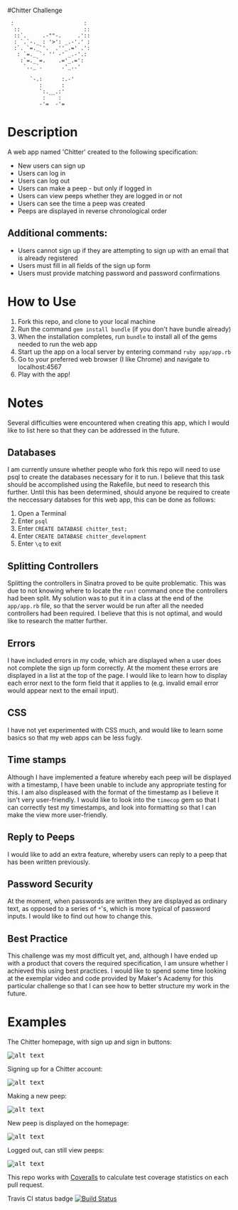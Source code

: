 #Chitter Challenge

```
 :                      :
  ::                    ::
  ::`.     .-""-.     .'::
  : `.`-._ : '>': _.-'.' :
  :`. `=._`'.  .''_.=' .':
   : `=._ `- '' -' _.-'.:
    :`=._`=.    .='_.=':
     `.._`.      .'_..'

       `-.:      :.-'
          :      :
          `:.__.:'
           :    :
          -'=  -'=
```

Description
===========
A web app named 'Chitter' created to the following specification:
* New users can sign up
* Users can log in
* Users can log out
* Users can make a peep - but only if logged in
* Users can view peeps whether they are logged in or not
* Users can see the time a peep was created
* Peeps are displayed in reverse chronological order

Additional comments:
--------------------
* Users cannot sign up if they are attempting to sign up with an email that is already registered
* Users must fill in all fields of the sign up form
* Users must provide matching password and password confirmations

How to Use
==========
1. Fork this repo, and clone to your local machine
2. Run the command `gem install bundle` (if you don't have bundle already)
3. When the installation completes, run `bundle` to install all of the gems needed to run the web app
4. Start up the app on a local server by entering command `ruby app/app.rb`
5. Go to your preferred web browser (I like Chrome) and navigate to localhost:4567
6. Play with the app!

Notes
=====
Several difficulties were encountered when creating this app, which I would like to list here so that they can be addressed in the future.

Databases
---------
I am currently unsure whether people who fork this repo will need to use psql to create the databases necessary for it to run. I believe that this task should be accomplished using the Rakefile, but need to research this further. Until this has been determined, should anyone be required to create the neccessary databses for this web app, this can be done as follows:

1. Open a Terminal
2. Enter `psql`
3. Enter `CREATE DATABASE chitter_test;`
4. Enter `CREATE DATABASE chitter_development`
5. Enter `\q` to exit

Splitting Controllers
---------------------
Splitting the controllers in Sinatra proved to be quite problematic. This was due to not knowing where to locate the `run!` command once the controllers had been split. My solution was to put it in a class at the end of the `app/app.rb` file, so that the server would be run after all the needed controllers had been required. I believe that this is not optimal, and would like to research the matter further.

Errors
------
I have included errors in my code, which are displayed when a user does not complete the sign up form correctly. At the moment these errors are displayed in a list at the top of the page. I would like to learn how to display each error next to the form field that it applies to (e.g. invalid email error would appear next to the email input).

CSS
---
I have not yet experimented with CSS much, and would like to learn some basics so that my web apps can be less fugly.

Time stamps
-----------
Although I have implemented a feature whereby each peep will be displayed with a timestamp, I have been unable to include any appropriate testing for this. I am also displeased with the format of the timestamp as I believe it isn't very user-friendly. I would like to look into the `timecop` gem so that I can correctly test my timestamps, and look into formatting so that I can make the view more user-friendly.

Reply to Peeps
--------------
I would like to add an extra feature, whereby users can reply to a peep that has been written previously.

Password Security
-----------------
At the moment, when passwords are written they are displayed as ordinary text, as opposed to a series of `*`'s, which is more typical of password inputs. I would like to find out how to change this.

Best Practice
-------------
This challenge was my most difficult yet, and, although I have ended up with a product that covers the required specification, I am unsure whether I achieved this using best practices. I would like to spend some time looking at the exemplar video and code provided by Maker's Academy for this particular challenge so that I can see how to better structure my work in the future.

Examples
========

The Chitter homepage, with sign up and sign in buttons:

<kbd>![alt text](http://i.imgur.com/q8Q5W3o.png)</kbd>

Signing up for a Chitter account:

<kbd>![alt text](http://i.imgur.com/ivtrdBR.png)</kbd>

Making a new peep:

<kbd>![alt text](http://i.imgur.com/vJEQZLf.png)</kbd>

New peep is displayed on the homepage:

<kbd>![alt text](http://i.imgur.com/YSDOEdX.png)</kbd>

Logged out, can still view peeps:

<kbd>![alt text](http://i.imgur.com/VGgnlMt.png)</kbd>

This repo works with [Coveralls](https://coveralls.io/) to calculate test coverage statistics on each pull request.

Travis CI status badge [![Build Status](https://travis-ci.org/kwilson541/chitter-challenge.svg?branch=master)](https://travis-ci.org/kwilson541/chitter-challenge)
